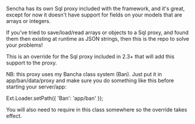 Sencha has its own Sql proxy included with the framework, and it's great, except for now it doesn't have support for fields on your models that are arrays or integers.

If you've tried to save/load/read arrays or objects to a Sql proxy, and found them then existing at runtime as JSON strings, then this is the repo to solve your problems!

This is an override for the Sql proxy included in 2.3+ that will add this support to the proxy.

NB: this proxy uses my Bancha class system (Ban). Just put it in app/ban/data/proxy and make sure you do something like this before starting your server/app:

Ext.Loader.setPath({ 'Ban': 'app/ban' });

You will also need to require in this class somewhere so the override takes effect.
